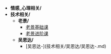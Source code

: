 - **情感_心理相关/**
- **技术相关/**
  - **老景/**
    - [老景基础课](情感_心理相关/老景/老景基础课.md)
    - [老景进阶课](情感_心理相关/老景/老景进阶课.md)
  - **吴恩达/**
    - [吴恩达-<AI for everyone>](技术相关/吴恩达/吴恩达-<AI for everyone>.md)

